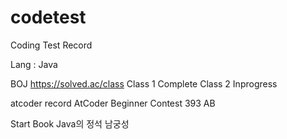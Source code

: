 # codetest
Coding Test Record

Lang : Java

BOJ
https://solved.ac/class
Class 1 Complete
Class 2 Inprogress

atcoder record
AtCoder Beginner Contest 393 AB

Start Book 
Java의 정석 남궁성